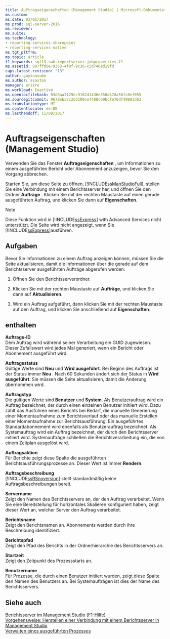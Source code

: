 ```yaml
---
title: Auftragseigenschaften (Management Studio) | Microsoft-Dokumentation
ms.custom: 
ms.date: 03/01/2017
ms.prod: sql-server-2016
ms.reviewer: 
ms.suite: 
ms.technology:
- reporting-services-sharepoint
- reporting-services-native
ms.tgt_pltfrm: 
ms.topic: article
f1_keywords: sql13.swb.reportserver.jobproperties.f1
ms.assetid: 807ffd0e-9363-4f8f-9c36-c5d746ad19fd
caps.latest.revision: "13"
author: guyinacube
ms.author: asaxton
manager: erikre
ms.workload: Inactive
ms.openlocfilehash: 83d8aa2129ec916241436e356d47da56fc0ef055
ms.sourcegitcommit: 9678eba3c2d3100cef408c69bcfe76df49803d63
ms.translationtype: MT
ms.contentlocale: de-DE
ms.lasthandoff: 11/09/2017
---
```

# <a name="job-properties-management-studio"></a>Auftragseigenschaften (Management Studio)
  Verwenden Sie das Fenster **Auftragseigenschaften** , um Informationen zu einem ausgeführten Bericht oder Abonnement anzuzeigen, bevor Sie den Vorgang abbrechen.  
  
 Starten Sie, um diese Seite zu öffnen, [!INCLUDE[ssManStudioFull](../../includes/ssmanstudiofull-md.md)], stellen Sie eine Verbindung mit einem Berichtsserver her, und öffnen Sie den Ordner **Aufträge** . Klicken Sie mit der rechten Maustaste auf einen gerade ausgeführten Auftrag, und klicken Sie dann auf **Eigenschaften**.  
  
> [!NOTE]  
>  Diese Funktion wird in [!INCLUDE[ssExpress](../../includes/ssexpress-md.md)] with Advanced Services nicht unterstützt. Die Seite wird nicht angezeigt, wenn Sie [!INCLUDE[ssExpress](../../includes/ssexpress-md.md)]ausführen.  
  
## <a name="tasks"></a>Aufgaben  
 Bevor Sie Informationen zu einem Auftrag anzeigen können, müssen Sie die Seite aktualisieren, damit die Informationen über die gerade auf dem Berichtsserver ausgeführten Aufträge abgerufen werden:  
  
1.  Öffnen Sie den Berichtsserverordner.  
  
2.  Klicken Sie mit der rechten Maustaste auf **Aufträge**, und klicken Sie dann auf **Aktualisieren**.  
  
3.  Wird ein Auftrag aufgeführt, dann klicken Sie mit der rechten Maustaste auf den Auftrag, und klicken Sie anschließend auf **Eigenschaften**.  
  
## <a name="options"></a>enthalten  
 **Auftrags-ID**  
 Dem Auftrag wird während seiner Verarbeitung ein GUID zugewiesen. Dieser Zufallswert wird jedes Mal generiert, wenn ein Bericht oder Abonnement ausgeführt wird.  
  
 **Auftragsstatus**  
 Gültige Werte sind **Neu** und **Wird ausgeführt**. Bei Beginn des Auftrags ist der Status immer **Neu** . Nach 60 Sekunden ändert sich der Status in **Wird ausgeführt**. Sie müssen die Seite aktualisieren, damit die Änderung übernommen wird.  
  
 **Auftragstyp**  
 Die gültigen Werte sind **Benutzer** und **System**. Als Benutzerauftrag wird ein Auftrag bezeichnet, der durch einen einzelnen Benutzer initiiert wird. Dazu zählt das Ausführen eines Berichts bei Bedarf, die manuelle Generierung einer Momentaufnahme zum Berichtsverlauf oder das manuelle Erstellen einer Momentaufnahme zur Berichtsausführung. Ein ausgeführtes Standardabonnement wird ebenfalls als Benutzerauftrag bezeichnet. Als Systemauftrag wird ein Auftrag bezeichnet, der durch den Berichtsserver initiiert wird. Systemaufträge schließen die Berichtsverarbeitung ein, die von einem Zeitplan ausgelöst wird.  
  
 **Auftragsaktion**  
 Für Berichte zeigt diese Spalte die ausgeführten Berichtsausführungsprozesse an. Dieser Wert ist immer **Rendern**.  
  
 **Auftragsbeschreibung**  
 [!INCLUDE[ssRSnoversion](../../includes/ssrsnoversion-md.md)] stellt standardmäßig keine Auftragsbeschreibungen bereit.  
  
 **Servername**  
 Zeigt den Namen des Berichtsservers an, der den Auftrag verarbeitet. Wenn Sie eine Bereitstellung für horizontales Skalieren konfiguriert haben, zeigt dieser Wert an, welcher Server den Auftrag verarbeitet.  
  
 **Berichtsname**  
 Zeigt den Berichtsnamen an. Abonnements werden durch ihre Beschreibung identifiziert.  
  
 **Berichtspfad**  
 Zeigt den Pfad des Berichts in der Ordnerhierarchie des Berichtsservers an.  
  
 **Startzeit**  
 Zeigt den Zeitpunkt des Prozessstarts an.  
  
 **Benutzername**  
 Für Prozesse, die durch einen Benutzer initiiert wurden, zeigt diese Spalte den Namen des Benutzers an. Bei Systemaufträgen ist dies der Name des Berichtsservers.  
  
## <a name="see-also"></a>Siehe auch  
 [Berichtsserver im Management Studio (F1-Hilfe)](../../reporting-services/tools/report-server-in-management-studio-f1-help.md)   
 [Vorgehensweise: Herstellen einer Verbindung mit einem Berichtsserver in Management Studio](../../reporting-services/tools/connect-to-a-report-server-in-management-studio.md)   
 [Verwalten eines ausgeführten Prozesses](../../reporting-services/subscriptions/manage-a-running-process.md)  
  
  
